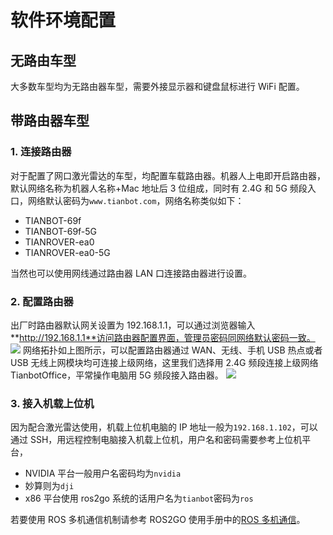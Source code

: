 # 软件环境配置

## **无路由车型**  

大多数车型均为无路由器车型，需要外接显示器和键盘鼠标进行 WiFi 配置。

## **带路由器车型**

###  **1. 连接路由器**

对于配置了网口激光雷达的车型，均配置车载路由器。机器人上电即开启路由器，默认网络名称为机器人名称+Mac 地址后 3 位组成，同时有 2.4G 和 5G 频段入口，网络默认密码为`www.tianbot.com`，网络名称类似如下：
- TIANBOT-69f
- TIANBOT-69f-5G
- TIANROVER-ea0
- TIANROVER-ea0-5G

当然也可以使用网线通过路由器 LAN 口连接路由器进行设置。

### **2. 配置路由器**
出厂时路由器默认网关设置为 192.168.1.1，可以通过浏览器输入**http://192.168.1.1**访问路由器配置界面，管理员密码同网络默认密码一致。
![](https://tianbot-pic.oss-cn-beijing.aliyuncs.com/tianbot/202110212121076.webp)
网络拓扑如上图所示，可以配置路由器通过 WAN、无线、手机 USB 热点或者 USB 无线上网模块均可连接上级网络，这里我们选择用 2.4G 频段连接上级网络 TianbotOffice，平常操作电脑用 5G 频段接入路由器。
![](https://tianbot-pic.oss-cn-beijing.aliyuncs.com/tianbot/202110212121988.webp)

### **3. 接入机载上位机**
因为配合激光雷达使用，机载上位机电脑的 IP 地址一般为`192.168.1.102`，可以通过 SSH，用远程控制电脑接入机载上位机，用户名和密码需要参考上位机平台，
- NVIDIA 平台一般用户名密码均为`nvidia`
- 妙算则为`dji`
- x86 平台使用 ros2go 系统的话用户名为`tianbot`密码为`ros`

若要使用 ROS 多机通信机制请参考 ROS2GO 使用手册中的[ROS 多机通信](/manual/ros2go/ros/multi_machine_communicate)。